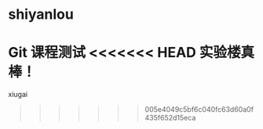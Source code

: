 # shiyanlou
Git 课程测试
<<<<<<< HEAD
实验楼真棒！
=======
xiugai
>>>>>>> 005e4049c5bf6c040fc63d60a0f435f652d15eca
